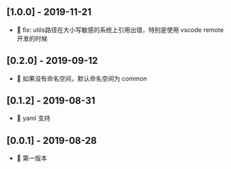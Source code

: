 ## [1.0.0] - 2019-11-21

- 🤦 fix: utils路径在大小写敏感的系统上引用出错，特别是使用 vscode remote 开发的时候

## [0.2.0] - 2019-09-12

- 🎉 如果没有命名空间，默认命名空间为 common

## [0.1.2] - 2019-08-31

- 🎉 yaml 支持


## [0.0.1] - 2019-08-28

- 🐣 第一版本
